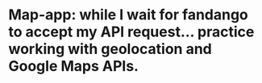 # Map-app: while I wait for fandango to accept my API request... practice working with geolocation and Google Maps APIs.
